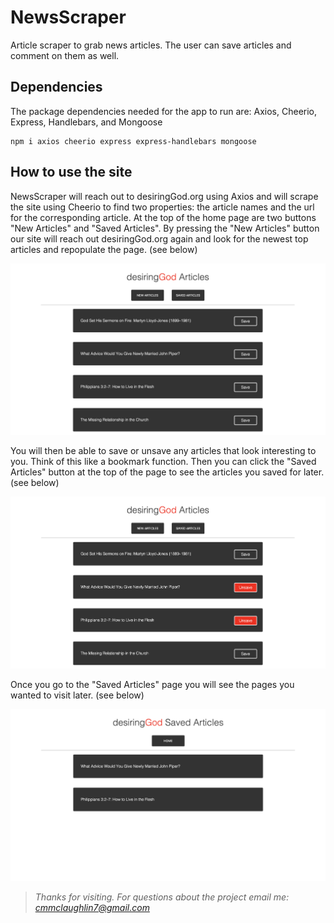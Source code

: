 # NewsScraper
Article scraper to grab news articles. The user can save articles and comment on them as well. 

## Dependencies
The package dependencies needed for the app to run are: Axios, Cheerio, Express, Handlebars, and Mongoose
```
npm i axios cheerio express express-handlebars mongoose
```

## How to use the site
NewsScraper will reach out to desiringGod.org using Axios and will scrape the site using Cheerio to find two properties: the article names and the url for the corresponding article. At the top of the home page are two buttons "New Articles" and "Saved Articles". By pressing the "New Articles" button our site will reach out desiringGod.org again and look for the newest top articles and repopulate the page. (see below)

![Image of Home Page](Public/images/home.png)



You will then be able to save or unsave any articles that look interesting to you. Think of this like a bookmark function. Then you can click the "Saved Articles" button at the top of the page to see the articles you saved for later. (see below)

![Image of Home Page with saved articles](Public/images/homeSave.png)



Once you go to the "Saved Articles" page you will see the pages you wanted to visit later. (see below)

![Image of saved articles on the Saved page](Public/images/savedPage.png)


> *Thanks for visiting.*
> *For questions about the project email me: cmmclaughlin7@gmail.com*
